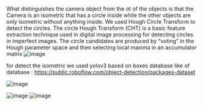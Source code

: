 What distinguishes the camera object from the ot of the
objects is that the Camera is an isometric that has a circle inside while the other objects are
only isometric without anything inside. We used Hough Circle Transform to detect the circles.
The circle Hough Transform (CHT) is a basic feature extraction technique used in digital image
processing for detecting circles in imperfect images. The circle candidates are produced by
“voting” in the Hough parameter space and then selecting local maxima in an accumulator
matrix
![image](https://user-images.githubusercontent.com/61525054/170823231-ee899eef-d700-4b48-8f4a-e7ae991271be.png)

for detect the isometric we used yolov3 based on boxes database 
like of database : https://public.roboflow.com/object-detection/packages-dataset

![image](https://user-images.githubusercontent.com/61525054/170823236-e6a8c515-d52a-44db-8f68-91da6e446068.png)


![image](https://user-images.githubusercontent.com/61525054/170823249-08efe86f-7bcd-4439-8d89-b46f4093a34b.png)     ![image](https://user-images.githubusercontent.com/61525054/170823259-caa50869-961f-4f2f-8747-08ddf707566f.png)
       

